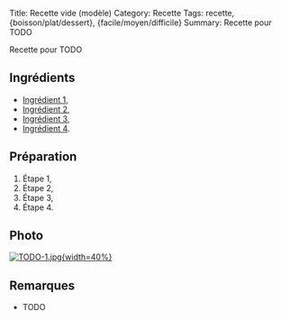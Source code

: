 Title: Recette vide (modèle)
Category: Recette
Tags: recette, {boisson/plat/dessert}, {facile/moyen/difficile}
Summary: Recette pour TODO

Recette pour TODO

## Ingrédients
- [Ingrédient 1](https://fr.wikipedia.org/wiki/TODO),
- [Ingrédient 2](https://fr.wikipedia.org/wiki/TODO),
- [Ingrédient 3](https://fr.wikipedia.org/wiki/TODO),
- [Ingrédient 4](https://fr.wikipedia.org/wiki/TODO).

## Préparation
1. Étape 1,
2. Étape 2,
3. Étape 3,
4. Étape 4.

## Photo
[![TODO-1.jpg]({filename}images/TODO-1.jpg){width=40%}]({filename}images/TODO-1.jpg)

## Remarques
- TODO
